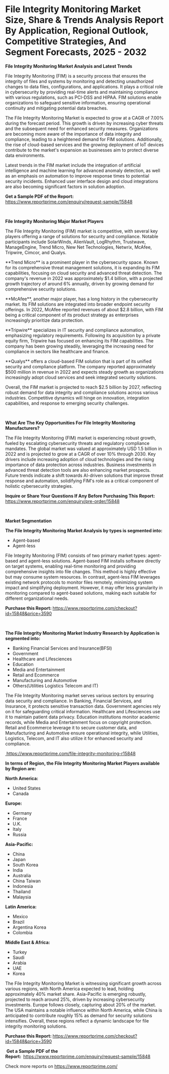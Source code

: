 <p><h1>File Integrity Monitoring Market Size, Share & Trends Analysis Report By Application, Regional Outlook, Competitive Strategies, And Segment Forecasts, 2025 - 2032</h1></p><p><strong>File Integrity Monitoring Market Analysis and Latest Trends</strong></p>
<p><p>File Integrity Monitoring (FIM) is a security process that ensures the integrity of files and systems by monitoring and detecting unauthorized changes to data files, configurations, and applications. It plays a critical role in cybersecurity by providing real-time alerts and maintaining compliance with various regulations, such as PCI-DSS and HIPAA. FIM solutions enable organizations to safeguard sensitive information, ensuring operational continuity and mitigating potential data breaches.</p><p>The File Integrity Monitoring Market is expected to grow at a CAGR of 7.00% during the forecast period. This growth is driven by increasing cyber threats and the subsequent need for enhanced security measures. Organizations are becoming more aware of the importance of data integrity and compliance, leading to a heightened demand for FIM solutions. Additionally, the rise of cloud-based services and the growing deployment of IoT devices contribute to the market's expansion as businesses aim to protect diverse data environments. </p><p>Latest trends in the FIM market include the integration of artificial intelligence and machine learning for advanced anomaly detection, as well as an emphasis on automation to improve response times to potential security incidents. Enhanced user interface design and cloud integrations are also becoming significant factors in solution adoption.</p></p>
<p><strong>Get a Sample PDF of the Report:&nbsp;</strong> <a href="https://www.reportprime.com/enquiry/request-sample/15848?utm_campaign=3193&utm_medium=2&utm_source=Github&utm_content=ia&utm_term=20032025&utm_id=file-integrity-monitoring">https://www.reportprime.com/enquiry/request-sample/15848</a></p>
<p>&nbsp;</p>
<p><strong>File Integrity Monitoring Major Market Players</strong></p>
<p><p>The File Integrity Monitoring (FIM) market is competitive, with several key players offering a range of solutions for security and compliance. Notable participants include SolarWinds, AlienVault, LogRhythm, Trustwave, ManageEngine, Trend Micro, New Net Technologies, Netwrix, McAfee, Tripwire, Cimcor, and Qualys. </p><p>**Trend Micro** is a prominent player in the cybersecurity space. Known for its comprehensive threat management solutions, it is expanding its FIM capabilities, focusing on cloud security and advanced threat detection. The company's revenue in 2022 was approximately $1.4 billion, with a projected growth trajectory of around 6% annually, driven by growing demand for comprehensive security solutions.</p><p>**McAfee**, another major player, has a long history in the cybersecurity market. Its FIM solutions are integrated into broader endpoint security offerings. In 2022, McAfee reported revenues of about $2.8 billion, with FIM being a critical component of its product strategy as enterprises increasingly prioritize data protection.</p><p>**Tripwire** specializes in IT security and compliance automation, emphasizing regulatory requirements. Following its acquisition by a private equity firm, Tripwire has focused on enhancing its FIM capabilities. The company has been growing steadily, leveraging the increasing need for compliance in sectors like healthcare and finance.</p><p>**Qualys** offers a cloud-based FIM solution that is part of its unified security and compliance platform. The company reported approximately $500 million in revenue in 2022 and expects steady growth as organizations increasingly adopt cloud services and seek integrated security solutions.</p><p>Overall, the FIM market is projected to reach $2.5 billion by 2027, reflecting robust demand for data integrity and compliance solutions across various industries. Competitive dynamics will hinge on innovation, integration capabilities, and response to emerging security challenges.</p></p>
<p>&nbsp;</p>
<p><strong>What Are The Key Opportunities For File Integrity Monitoring Manufacturers?</strong></p>
<p><p>The File Integrity Monitoring (FIM) market is experiencing robust growth, fueled by escalating cybersecurity threats and regulatory compliance mandates. The global market was valued at approximately USD 1.5 billion in 2022 and is projected to grow at a CAGR of over 10% through 2030. Key drivers include increasing adoption of cloud technologies and the rising importance of data protection across industries. Business investments in advanced threat detection tools are also enhancing market prospects. Future trends indicate a shift towards AI-driven solutions that improve threat response and automation, solidifying FIM's role as a critical component of holistic cybersecurity strategies.</p></p>
<p><strong>Inquire or Share Your Questions If Any Before Purchasing This Report:</strong> <a href="https://www.reportprime.com/enquiry/pre-order/15848?utm_campaign=3193&utm_medium=2&utm_source=Github&utm_content=ia&utm_term=20032025&utm_id=file-integrity-monitoring">https://www.reportprime.com/enquiry/pre-order/15848</a></p>
<p>&nbsp;</p>
<p><strong>Market Segmentation</strong></p>
<p><strong>The File Integrity Monitoring Market Analysis by types is segmented into:</strong></p>
<p><ul><li>Agent-based</li><li>Agent-less</li></ul></p>
<p><p>File Integrity Monitoring (FIM) consists of two primary market types: agent-based and agent-less solutions. Agent-based FIM installs software directly on target systems, enabling real-time monitoring and providing comprehensive insights into file changes. This method is highly effective but may consume system resources. In contrast, agent-less FIM leverages existing network protocols to monitor files remotely, minimizing system impact and simplifying deployment. However, it may offer less granularity in monitoring compared to agent-based solutions, making each suitable for different organizational needs.</p></p>
<p><strong>Purchase this Report:&nbsp;</strong><a href="https://www.reportprime.com/checkout?id=15848&price=3590&utm_campaign=3193&utm_medium=2&utm_source=Github&utm_content=ia&utm_term=20032025&utm_id=file-integrity-monitoring">https://www.reportprime.com/checkout?id=15848&price=3590</a></p>
<p>&nbsp;</p>
<p><strong>The File Integrity Monitoring Market Industry Research by Application is segmented into:</strong></p>
<p><ul><li>Banking Financial Services and Insurance(BFSI)</li><li>Government</li><li>Healthcare and Lifesciences</li><li>Education</li><li>Media and Entertainment</li><li>Retail and Ecommerce</li><li>Manufacturing and Automotive</li><li>Others(Utilities Logistics Telecom and IT)</li></ul></p>
<p><p>The File Integrity Monitoring market serves various sectors by ensuring data security and compliance. In Banking, Financial Services, and Insurance, it protects sensitive transaction data. Government agencies rely on it for safeguarding critical information. Healthcare and Lifesciences use it to maintain patient data privacy. Education institutions monitor academic records, while Media and Entertainment focus on copyright protection. Retail and Ecommerce leverage it to secure customer data, and Manufacturing and Automotive ensure operational integrity, while Utilities, Logistics, Telecom, and IT also utilize it for enhanced security and compliance.</p></p>
<p><a href="https://www.reportprime.com/file-integrity-monitoring-r15848?utm_campaign=3193&utm_medium=2&utm_source=Github&utm_content=ia&utm_term=20032025&utm_id=file-integrity-monitoring">&nbsp;https://www.reportprime.com/file-integrity-monitoring-r15848</a></p>
<p><strong>In terms of Region, the File Integrity Monitoring Market Players available by Region are:</strong></p>
<p>
    <p> <strong> North America: </strong>
        <ul>
            <li>United States</li>
            <li>Canada</li>
        </ul>
        </p> 
    <p> <strong> Europe: </strong>
        <ul>
            <li>Germany</li>
            <li>France</li>
            <li>U.K.</li>
            <li>Italy</li>
            <li>Russia</li>
        </ul>
        </p> 
    <p> <strong> Asia-Pacific: </strong>
        <ul>
            <li>China</li>
            <li>Japan</li>
            <li>South Korea</li>
            <li>India</li>
            <li>Australia</li>
            <li>China Taiwan</li>
            <li>Indonesia</li>
            <li>Thailand</li>
            <li>Malaysia</li>
        </ul>
        </p> 
    <p> <strong> Latin America: </strong>
        <ul>
            <li>Mexico</li>
            <li>Brazil</li>
            <li>Argentina Korea</li>
            <li>Colombia</li>
        </ul>
        </p> 
    <p> <strong> Middle East & Africa: </strong>
        <ul>
            <li>Turkey</li>
            <li>Saudi</li>
            <li>Arabia</li>
            <li>UAE</li>
            <li>Korea</li>
        </ul>
    </p>
    </p>
<p><p>The File Integrity Monitoring Market is witnessing significant growth across various regions, with North America expected to lead, holding approximately 40% market share. Asia-Pacific is emerging robustly, projected to reach around 25%, driven by increasing cybersecurity investments. Europe follows closely, capturing about 20% of the market. The USA maintains a notable influence within North America, while China is anticipated to contribute roughly 15% as demand for security solutions intensifies. Overall, these regions reflect a dynamic landscape for file integrity monitoring solutions.</p></p>
<p><strong>Purchase this Report: </strong><a href="https://www.reportprime.com/checkout?id=15848&price=3590&utm_campaign=3193&utm_medium=2&utm_source=Github&utm_content=ia&utm_term=20032025&utm_id=file-integrity-monitoring">https://www.reportprime.com/checkout?id=15848&price=3590</a></p>
<p>&nbsp;<strong>Get a Sample PDF of the Report:&nbsp;&nbsp;</strong><a href="https://www.reportprime.com/enquiry/request-sample/15848?utm_campaign=3193&utm_medium=2&utm_source=Github&utm_content=ia&utm_term=20032025&utm_id=file-integrity-monitoring">https://www.reportprime.com/enquiry/request-sample/15848</a></p>
<p><strong></strong></p>
<p>Check more reports on <a href="https://www.reportprime.com/?utm_campaign=3193&utm_medium=2&utm_source=Github&utm_content=ia&utm_term=20032025&utm_id=file-integrity-monitoring">https://www.reportprime.com/</a></p>
